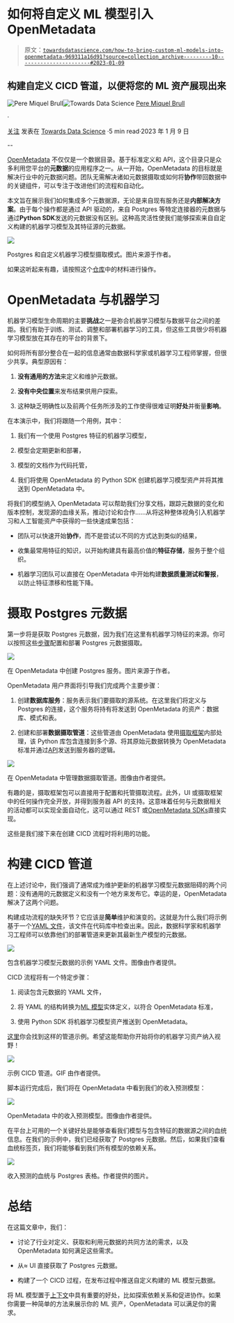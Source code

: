 # 如何将自定义 ML 模型引入 OpenMetadata

> 原文：[`towardsdatascience.com/how-to-bring-custom-ml-models-into-openmetadata-969311a16d91?source=collection_archive---------10-----------------------#2023-01-09`](https://towardsdatascience.com/how-to-bring-custom-ml-models-into-openmetadata-969311a16d91?source=collection_archive---------10-----------------------#2023-01-09)

## 构建自定义 CICD 管道，以便将您的 ML 资产展现出来

[](https://blog.metadata.coffee/?source=post_page-----969311a16d91--------------------------------)![Pere Miquel Brull](https://blog.metadata.coffee/?source=post_page-----969311a16d91--------------------------------)[](https://towardsdatascience.com/?source=post_page-----969311a16d91--------------------------------)![Towards Data Science](https://towardsdatascience.com/?source=post_page-----969311a16d91--------------------------------) [Pere Miquel Brull](https://blog.metadata.coffee/?source=post_page-----969311a16d91--------------------------------)

·

[关注](https://medium.com/m/signin?actionUrl=https%3A%2F%2Fmedium.com%2F_%2Fsubscribe%2Fuser%2F5d3218cd196e&operation=register&redirect=https%3A%2F%2Ftowardsdatascience.com%2Fhow-to-bring-custom-ml-models-into-openmetadata-969311a16d91&user=Pere+Miquel+Brull&userId=5d3218cd196e&source=post_page-5d3218cd196e----969311a16d91---------------------post_header-----------) 发表在 [Towards Data Science](https://towardsdatascience.com/?source=post_page-----969311a16d91--------------------------------) ·5 min read·2023 年 1 月 9 日[](https://medium.com/m/signin?actionUrl=https%3A%2F%2Fmedium.com%2F_%2Fvote%2Ftowards-data-science%2F969311a16d91&operation=register&redirect=https%3A%2F%2Ftowardsdatascience.com%2Fhow-to-bring-custom-ml-models-into-openmetadata-969311a16d91&user=Pere+Miquel+Brull&userId=5d3218cd196e&source=-----969311a16d91---------------------clap_footer-----------)

--

[](https://medium.com/m/signin?actionUrl=https%3A%2F%2Fmedium.com%2F_%2Fbookmark%2Fp%2F969311a16d91&operation=register&redirect=https%3A%2F%2Ftowardsdatascience.com%2Fhow-to-bring-custom-ml-models-into-openmetadata-969311a16d91&source=-----969311a16d91---------------------bookmark_footer-----------)

[OpenMetadata](https://open-metadata.org/) 不仅仅是一个数据目录。基于标准定义和 API，这个目录只是众多利用您平台的**元数据**的应用程序之一。从一开始，OpenMetadata 的目标就是解决行业中的元数据问题。团队无需解决诸如元数据摄取或如何将**协作**带回数据中的关键组件，可以专注于改进他们的流程和自动化。

本文旨在展示我们如何集成多个元数据源，无论是来自现有服务还是**内部解决方案**。由于每个操作都是通过 API 驱动的，来自 Postgres 等特定连接器的元数据与通过**Python SDK**发送的元数据没有区别。这种高灵活性使我们能够探索来自自定义构建的机器学习模型及其特征源的元数据。

![](img/45ff0ea15bc22feba2315fb7d8d374e3.png)

Postgres 和自定义机器学习模型摄取模式。图片来源于作者。

如果这听起来有趣，请按照这个[仓库](https://github.com/open-metadata/openmetadata-demo/tree/main/mlmodel-cicd)中的材料进行操作。

# OpenMetadata 与机器学习

机器学习模型生命周期的主要**挑战**之一是弥合机器学习模型与数据平台之间的差距。我们有助于训练、测试、调整和部署机器学习的工具，但这些工具很少将机器学习模型放在其存在的平台的背景下。

如何将所有部分整合在一起的信息通常由数据科学家或机器学习工程师掌握，但很少共享。典型原因有：

1.  **没有通用的方法**来定义和维护元数据。

1.  **没有中央位置**来发布结果供用户探索。

1.  这种缺乏明确性以及前两个任务所涉及的工作使得很难证明**好处**并衡量**影响**。

在本演示中，我们将跟随一个用例，其中：

1.  我们有一个使用 Postgres 特征的机器学习模型，

1.  模型会定期更新和部署，

1.  模型的文档作为代码托管，

1.  我们将使用 OpenMetadata 的 Python SDK 创建机器学习模型资产并将其推送到 OpenMetadata 中。

将我们的模型纳入 OpenMetadata 可以帮助我们分享文档，跟踪元数据的变化和版本控制，发现源的血缘关系，推动讨论和合作……从将这种整体视角引入机器学习和人工智能资产中获得的一些快速成果包括：

+   团队可以快速开始**协作**，而不是尝试以不同的方式达到类似的结果，

+   收集最常用特征的知识，以开始构建具有最高价值的**特征存储**，服务于整个组织。

+   机器学习团队可以直接在 OpenMetadata 中开始构建**数据质量测试和警报**，以防止特征漂移和性能下降。

# 摄取 Postgres 元数据

第一步将是获取 Postgres 元数据，因为我们在这里有机器学习特征的来源。你可以按照这些[步骤](https://docs.open-metadata.org/connectors/database/postgres)配置和部署 Postgres 元数据摄取。

![](img/6bd02ac8c663e3676c6a36e1d986362b.png)

在 OpenMetadata 中创建 Postgres 服务。图片来源于作者。

OpenMetadata 用户界面将引导我们完成两个主要步骤：

1.  创建**数据库服务**：服务表示我们要摄取的源系统。在这里我们将定义与 Postgres 的连接，这个服务将持有将发送到 OpenMetadata 的资产：数据库、模式和表。

1.  创建和部署**数据摄取管道**：这些管道由 OpenMetadata 使用[摄取框架](https://pypi.org/project/openmetadata-ingestion/)内部处理，该 Python 库包含连接到多个源、将其原始元数据转换为 OpenMetadata 标准并通过[API](https://docs.open-metadata.org/swagger.html)发送到服务器的逻辑。

![](img/2cad6199c7f4f7cae309642254fd4e06.png)

在 OpenMetadata 中管理数据摄取管道。图像由作者提供。

有趣的是，摄取框架包可以直接用于配置和托管摄取流程。此外，UI 或摄取框架中的任何操作完全开放，并得到服务器 API 的支持。这意味着任何与元数据相关的活动都可以实现全面自动化，这可以通过 REST 或[OpenMetadata SDKs](https://docs.open-metadata.org/sdk)直接实现。

这些是我们接下来在创建 CICD 流程时将利用的功能。

# 构建 CICD 管道

在上述讨论中，我们强调了通常成为维护更新的机器学习模型元数据阻碍的两个问题：没有通用的元数据定义和没有一个地方来发布它。幸运的是，OpenMetadata 解决了这两个问题。

构建成功流程的缺失环节？它应该是**简单**维护和演变的。这就是为什么我们将示例基于一个[YAML 文件](https://github.com/open-metadata/openmetadata-demo/blob/main/mlmodel-cicd/ml_model.yaml)，该文件在代码库中检查出来。因此，数据科学家和机器学习工程师可以依靠他们的部署管道来更新其最新生产模型的元数据。

![](img/66394af9fb03e282e9097154839540fa.png)

包含机器学习模型元数据的示例 YAML 文件。图像由作者提供。

CICD 流程将有一个特定步骤：

1.  阅读包含元数据的 YAML 文件，

1.  将 YAML 的结构转换为[ML 模型](https://docs.open-metadata.org/main-concepts/metadata-standard/schemas/entity/data/mlmodel)实体定义，以符合 OpenMetadata 标准，

1.  使用 Python SDK 将机器学习模型资产推送到 OpenMetadata。

[这里](https://github.com/open-metadata/openmetadata-demo/blob/main/mlmodel-cicd/mlmodel_cicd.py)你会找到这样的管道示例。希望这能帮助你开始将你的机器学习资产纳入视野！

![](img/86bbd7a379354568c95892e335d83fc7.png)

示例 CICD 管道。GIF 由作者提供。

脚本运行完成后，我们将在 OpenMetadata 中看到我们的收入预测模型：

![](img/769179cb8842d8f0b811ddd353399505.png)

OpenMetadata 中的收入预测模型。图像由作者提供。

在平台上可用的一个关键好处是能够查看我们模型与包含特征的数据源之间的血统信息。在我们的示例中，我们已经获取了 Postgres 元数据。然后，如果我们查看血统标签页，我们将能够看到我们所有模型的依赖关系。

![](img/fb56bb06bf9d02cb3e9bfcab601a0982.png)

收入预测的血统与 Postgres 表格。作者提供的图片。

# 总结

在这篇文章中，我们：

+   讨论了行业对定义、获取和利用元数据的共同方法的需求，以及 OpenMetadata 如何满足这些需求。

+   从≈ UI 直接获取了 Postgres 元数据。

+   构建了一个 CICD 过程，在发布过程中推送自定义构建的 ML 模型元数据。

将 ML 模型置于[上下文](https://medium.com/openmetadata/ml-is-not-just-about-ml-c08eab242e84)中具有重要的好处，比如探索依赖关系和促进协作。如果你需要一种简单的方法来展示你的 ML 资产，OpenMetadata 可以满足你的需求。
